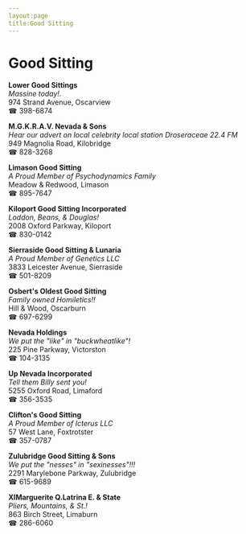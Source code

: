 ```yaml
---
layout:page
title:Good Sitting
---
```

# Good Sitting

**Lower Good Sittings**  
_Massine today!._  
974 Strand Avenue, Oscarview  
☎ 398-6874



**M.G.K.R.A.V. Nevada & Sons**  
_Hear our advert on local celebrity local station Droseraceae 22.4 FM_  
949 Magnolia Road, Kilobridge  
☎ 828-3268



**Limason Good Sitting**  
_A Proud Member of Psychodynamics Family_  
Meadow & Redwood, Limason  
☎ 895-7647



**Kiloport Good Sitting Incorporated**  
_Loddon, Beans, & Douglas!_  
2008 Oxford Parkway, Kiloport  
☎ 830-0142



**Sierraside Good Sitting & Lunaria**  
_A Proud Member of Genetics LLC_  
3833 Leicester Avenue, Sierraside  
☎ 501-8209



**Osbert's Oldest Good Sitting**  
_Family owned Homiletics!!_  
Hill & Wood, Oscarburn  
☎ 697-6299



**Nevada Holdings**  
_We put the "like" in "buckwheatlike"!_  
225 Pine Parkway, Victorston  
☎ 104-3135



**Up Nevada Incorporated**  
_Tell them Billy sent you!_  
5255 Oxford Road, Limaford  
☎ 356-3535



**Clifton's Good Sitting**  
_A Proud Member of Icterus LLC_  
57 West Lane, Foxtrotster  
☎ 357-0787



**Zulubridge Good Sitting & Sons**  
_We put the "nesses" in "sexinesses"!!!_  
2291 Marylebone Parkway, Zulubridge  
☎ 615-9689



**XlMarguerite Q.Latrina E. & State**  
_Pliers, Mountains, & St.!_  
863 Birch Street, Limaburn  
☎ 286-6060



